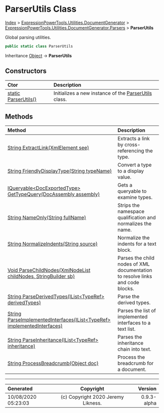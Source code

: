 ﻿# ParserUtils Class

[Index](../index.md) > [ExpressionPowerTools.Utilities.DocumentGenerator](ExpressionPowerTools.Utilities.DocumentGenerator.a.md) > [ExpressionPowerTools.Utilities.DocumentGenerator.Parsers](ExpressionPowerTools.Utilities.DocumentGenerator.Parsers.n.md) > **ParserUtils**

Global parsing utilities.

```csharp
public static class ParserUtils
```

Inheritance [Object](https://docs.microsoft.com/dotnet/api/system.object) → **ParserUtils**

## Constructors

| Ctor | Description |
| :-- | :-- |
| [static ParserUtils()](ExpressionPowerTools.Utilities.DocumentGenerator.Parsers.ParserUtils.ctor.md#static-parserutils) | Initializes a new instance of the [ParserUtils](ExpressionPowerTools.Utilities.DocumentGenerator.Parsers.ParserUtils.cs.md) class. |
## Methods

| Method | Description |
| :-- | :-- |
| [String ExtractLink(XmlElement see)](ExpressionPowerTools.Utilities.DocumentGenerator.Parsers.ParserUtils.ExtractLink.m.md) | Extracts a link by cross-referencing the type. |
| [String FriendlyDisplayType(String typeName)](ExpressionPowerTools.Utilities.DocumentGenerator.Parsers.ParserUtils.FriendlyDisplayType.m.md) | Convert a type to a display value. |
| [IQueryable&lt;DocExportedType> GetTypeQuery(DocAssembly assembly)](ExpressionPowerTools.Utilities.DocumentGenerator.Parsers.ParserUtils.GetTypeQuery.m.md) | Gets a queryable to examine types. |
| [String NameOnly(String fullName)](ExpressionPowerTools.Utilities.DocumentGenerator.Parsers.ParserUtils.NameOnly.m.md) | Strips the namespace qualification and normalizes the name. |
| [String NormalizeIndents(String source)](ExpressionPowerTools.Utilities.DocumentGenerator.Parsers.ParserUtils.NormalizeIndents.m.md) | Normalize the indents for a text block. |
| [Void ParseChildNodes(XmlNodeList childNodes, StringBuilder sb)](ExpressionPowerTools.Utilities.DocumentGenerator.Parsers.ParserUtils.ParseChildNodes.m.md) | Parses the child nodes of XML documentation to resolve links and code blocks. |
| [String ParseDerivedTypes(IList&lt;TypeRef> derivedTypes)](ExpressionPowerTools.Utilities.DocumentGenerator.Parsers.ParserUtils.ParseDerivedTypes.m.md) | Parse the derived types. |
| [String ParseImplementedInterfaces(IList&lt;TypeRef> implementedInterfaces)](ExpressionPowerTools.Utilities.DocumentGenerator.Parsers.ParserUtils.ParseImplementedInterfaces.m.md) | Parses the list of implemented interfaces to a text list. |
| [String ParseInheritance(IList&lt;TypeRef> inheritance)](ExpressionPowerTools.Utilities.DocumentGenerator.Parsers.ParserUtils.ParseInheritance.m.md) | Parses the inheritance chain into text. |
| [String ProcessBreadcrumb(Object doc)](ExpressionPowerTools.Utilities.DocumentGenerator.Parsers.ParserUtils.ProcessBreadcrumb.m.md) | Process the breadcrumb for a document. |

---

| Generated | Copyright | Version |
| :-- | :-: | --: |
| 10/08/2020 05:23:03 | (c) Copyright 2020 Jeremy Likness. | 0.9.3-alpha |
